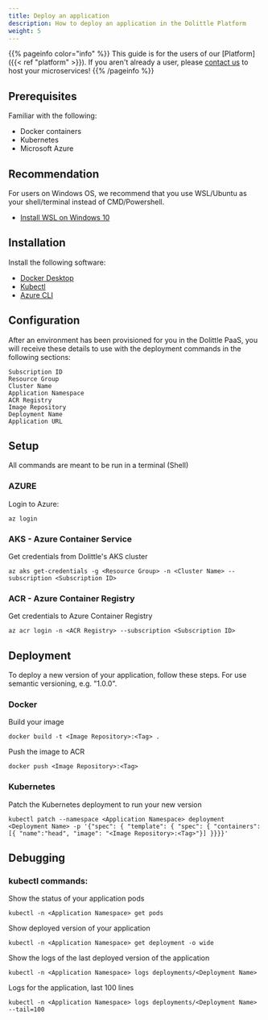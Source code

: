 ```yaml
---
title: Deploy an application
description: How to deploy an application in the Dolittle Platform
weight: 5
---
```

{{% pageinfo color="info" %}}
This guide is for the users of our [Platform]({{< ref "platform" >}}). If you aren't already a user, please [contact us](https://www.dolittle.com/contact) to host your microservices!
{{% /pageinfo %}}

## Prerequisites

Familiar with the following:
- Docker containers 
- Kubernetes
- Microsoft Azure

## Recommendation
For users on Windows OS, we recommend that you use WSL/Ubuntu as your shell/terminal instead of CMD/Powershell.

- [Install WSL on Windows 10](https://docs.microsoft.com/en-us/windows/wsl/install-win10)

## Installation
Install the following software:

- [Docker Desktop](https://www.docker.com/products/docker-desktop)
- [Kubectl](https://kubernetes.io/docs/tasks/tools/install-kubectl/)
- [Azure CLI](https://docs.microsoft.com/en-us/cli/azure/install-azure-cli?view=azure-cli-latest)

## Configuration
After an environment has been provisioned for you in the Dolittle PaaS, you will receive these details to use with the deployment commands in the following sections:

```
Subscription ID
Resource Group
Cluster Name
Application Namespace
ACR Registry
Image Repository
Deployment Name
Application URL
```

## Setup
All commands are meant to be run in a terminal (Shell)

### AZURE
Login to Azure:

```shell
az login
```

### AKS - Azure Container Service

Get credentials from Dolittle's AKS cluster

```shell
az aks get-credentials -g <Resource Group> -n <Cluster Name> --subscription <Subscription ID>
```


### ACR - Azure Container Registry

Get credentials to Azure Container Registry
```
az acr login -n <ACR Registry> --subscription <Subscription ID>
```

## Deployment

To deploy a new version of your application, follow these steps. For <Tag> use semantic versioning, e.g. "1.0.0". 


### Docker

Build your image

```shell
docker build -t <Image Repository>:<Tag> .
```

Push the image to ACR

```shell
docker push <Image Repository>:<Tag>
```


### Kubernetes

Patch the Kubernetes deployment to run your new version

```shell
kubectl patch --namespace <Application Namespace> deployment <Deployment Name> -p '{"spec": { "template": { "spec": { "containers": [{ "name":"head", "image": "<Image Repository>:<Tag>"}] }}}}'
```

## Debugging

### kubectl commands:

Show the status of your application pods

```shell
kubectl -n <Application Namespace> get pods
```

Show deployed version of your application

```shell
kubectl -n <Application Namespace> get deployment -o wide
```

Show the logs of the last deployed version of the application

```shell
kubectl -n <Application Namespace> logs deployments/<Deployment Name>
```

Logs for the application, last 100 lines

```shell
kubectl -n <Application Namespace> logs deployments/<Deployment Name> --tail=100
```
